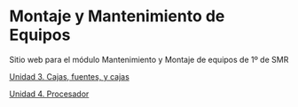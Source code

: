 # Montaje y Mantenimiento de Equipos

Sitio web para el módulo Mantenimiento y Montaje de equipos de 1º de SMR

[Unidad 3. Cajas, fuentes, y cajas](unidad03.md)

[Unidad 4. Procesador](unidad04.md) 
